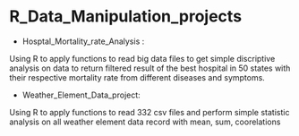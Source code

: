 # R_Data_Manipulation_projects


* Hosptal_Mortality_rate_Analysis : 

Using R to apply functions to read big data files to get simple discriptive analysis on data to return filtered result of the best hospital in 50 states with their respective mortality rate from different diseases and symptoms. 

* Weather_Element_Data_project: 

Using R to apply functions to read 332 csv files and perform simple statistic analysis on all weather element data record with mean, sum, coorelations
